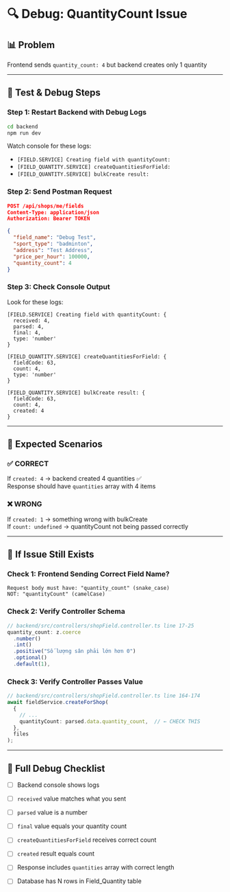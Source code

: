 # 🔍 Debug: QuantityCount Issue

## 📊 Problem
Frontend sends `quantity_count: 4` but backend creates only 1 quantity

---

## 🧪 Test & Debug Steps

### Step 1: Restart Backend with Debug Logs
```bash
cd backend
npm run dev
```

Watch console for these logs:
- `[FIELD.SERVICE] Creating field with quantityCount:`
- `[FIELD_QUANTITY.SERVICE] createQuantitiesForField:`
- `[FIELD_QUANTITY.SERVICE] bulkCreate result:`

### Step 2: Send Postman Request
```json
POST /api/shops/me/fields
Content-Type: application/json
Authorization: Bearer TOKEN

{
  "field_name": "Debug Test",
  "sport_type": "badminton",
  "address": "Test Address",
  "price_per_hour": 100000,
  "quantity_count": 4
}
```

### Step 3: Check Console Output
Look for these logs:

```
[FIELD.SERVICE] Creating field with quantityCount: {
  received: 4,
  parsed: 4,
  final: 4,
  type: 'number'
}

[FIELD_QUANTITY.SERVICE] createQuantitiesForField: {
  fieldCode: 63,
  count: 4,
  type: 'number'
}

[FIELD_QUANTITY.SERVICE] bulkCreate result: {
  fieldCode: 63,
  count: 4,
  created: 4
}
```

---

## 🎯 Expected Scenarios

### ✅ CORRECT
If `created: 4` → backend created 4 quantities ✅  
Response should have `quantities` array with 4 items

### ❌ WRONG
If `created: 1` → something wrong with bulkCreate  
If `count: undefined` → quantityCount not being passed correctly

---

## 🔧 If Issue Still Exists

### Check 1: Frontend Sending Correct Field Name?
```
Request body must have: "quantity_count" (snake_case)
NOT: "quantityCount" (camelCase)
```

### Check 2: Verify Controller Schema
```typescript
// backend/src/controllers/shopField.controller.ts line 17-25
quantity_count: z.coerce
  .number()
  .int()
  .positive("Số lượng sân phải lớn hơn 0")
  .optional()
  .default(1),
```

### Check 3: Verify Controller Passes Value
```typescript
// backend/src/controllers/shopField.controller.ts line 164-174
await fieldService.createForShop(
  {
    // ...
    quantityCount: parsed.data.quantity_count,  // ← CHECK THIS
  },
  files
);
```

---

## 📝 Full Debug Checklist

- [ ] Backend console shows logs
- [ ] `received` value matches what you sent
- [ ] `parsed` value is a number
- [ ] `final` value equals your quantity count
- [ ] `createQuantitiesForField` receives correct count
- [ ] `created` result equals count
- [ ] Response includes `quantities` array with correct length
- [ ] Database has N rows in Field_Quantity table

